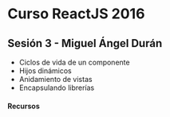 # Curso ReactJS 2016

## Sesión 3 - Miguel Ángel Durán
- Ciclos de vida de un componente
- Hijos dinámicos
- Anidamiento de vistas
- Encapsulando librerías


#### Recursos
